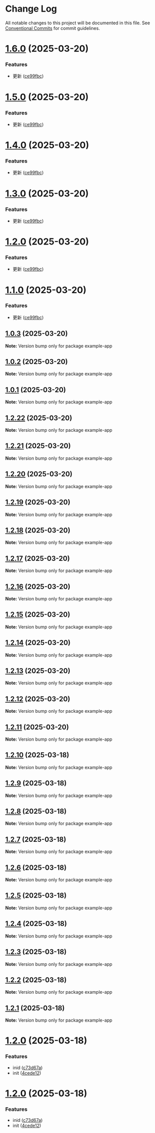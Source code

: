 # Change Log

All notable changes to this project will be documented in this file.
See [Conventional Commits](https://conventionalcommits.org) for commit guidelines.

# [1.6.0](https://github.com/ginger-coder/bxk-monorepo/compare/example-app@1.0.3...example-app@1.6.0) (2025-03-20)


### Features

* 更新 ([ce99fbc](https://github.com/ginger-coder/bxk-monorepo/commit/ce99fbc7ff0d5af9230865137aa60a56fca54f82))





# [1.5.0](https://github.com/ginger-coder/bxk-monorepo/compare/example-app@1.0.3...example-app@1.5.0) (2025-03-20)


### Features

* 更新 ([ce99fbc](https://github.com/ginger-coder/bxk-monorepo/commit/ce99fbc7ff0d5af9230865137aa60a56fca54f82))





# [1.4.0](https://github.com/ginger-coder/bxk-monorepo/compare/example-app@1.0.3...example-app@1.4.0) (2025-03-20)


### Features

* 更新 ([ce99fbc](https://github.com/ginger-coder/bxk-monorepo/commit/ce99fbc7ff0d5af9230865137aa60a56fca54f82))





# [1.3.0](https://github.com/ginger-coder/bxk-monorepo/compare/example-app@1.0.3...example-app@1.3.0) (2025-03-20)


### Features

* 更新 ([ce99fbc](https://github.com/ginger-coder/bxk-monorepo/commit/ce99fbc7ff0d5af9230865137aa60a56fca54f82))





# [1.2.0](https://github.com/ginger-coder/bxk-monorepo/compare/example-app@1.0.3...example-app@1.2.0) (2025-03-20)


### Features

* 更新 ([ce99fbc](https://github.com/ginger-coder/bxk-monorepo/commit/ce99fbc7ff0d5af9230865137aa60a56fca54f82))





# [1.1.0](https://github.com/ginger-coder/bxk-monorepo/compare/example-app@1.0.3...example-app@1.1.0) (2025-03-20)


### Features

* 更新 ([ce99fbc](https://github.com/ginger-coder/bxk-monorepo/commit/ce99fbc7ff0d5af9230865137aa60a56fca54f82))





## [1.0.3](https://github.com/ginger-coder/bxk-monorepo/compare/example-app@1.0.2...example-app@1.0.3) (2025-03-20)

**Note:** Version bump only for package example-app





## [1.0.2](https://github.com/ginger-coder/bxk-monorepo/compare/example-app@1.2.21...example-app@1.0.2) (2025-03-20)

**Note:** Version bump only for package example-app





## [1.0.1](https://github.com/ginger-coder/bxk-monorepo/compare/example-app@1.2.21...example-app@1.0.1) (2025-03-20)

**Note:** Version bump only for package example-app





## [1.2.22](https://github.com/ginger-coder/bxk-monorepo/compare/example-app@1.2.21...example-app@1.2.22) (2025-03-20)

**Note:** Version bump only for package example-app





## [1.2.21](https://github.com/ginger-coder/bxk-monorepo/compare/example-app@1.2.20...example-app@1.2.21) (2025-03-20)

**Note:** Version bump only for package example-app





## [1.2.20](https://github.com/ginger-coder/bxk-monorepo/compare/example-app@1.2.14...example-app@1.2.20) (2025-03-20)

**Note:** Version bump only for package example-app





## [1.2.19](https://github.com/ginger-coder/bxk-monorepo/compare/example-app@1.2.14...example-app@1.2.19) (2025-03-20)

**Note:** Version bump only for package example-app





## [1.2.18](https://github.com/ginger-coder/bxk-monorepo/compare/example-app@1.2.14...example-app@1.2.18) (2025-03-20)

**Note:** Version bump only for package example-app





## [1.2.17](https://github.com/ginger-coder/bxk-monorepo/compare/example-app@1.2.14...example-app@1.2.17) (2025-03-20)

**Note:** Version bump only for package example-app





## [1.2.16](https://github.com/ginger-coder/bxk-monorepo/compare/example-app@1.2.14...example-app@1.2.16) (2025-03-20)

**Note:** Version bump only for package example-app





## [1.2.15](https://github.com/ginger-coder/bxk-monorepo/compare/example-app@1.2.14...example-app@1.2.15) (2025-03-20)

**Note:** Version bump only for package example-app





## [1.2.14](https://github.com/ginger-coder/bxk-monorepo/compare/example-app@1.2.13...example-app@1.2.14) (2025-03-20)

**Note:** Version bump only for package example-app





## [1.2.13](https://github.com/ginger-coder/bxk-monorepo/compare/example-app@1.2.10...example-app@1.2.13) (2025-03-20)

**Note:** Version bump only for package example-app





## [1.2.12](https://github.com/ginger-coder/bxk-monorepo/compare/example-app@1.2.10...example-app@1.2.12) (2025-03-20)

**Note:** Version bump only for package example-app





## [1.2.11](https://github.com/ginger-coder/bxk-monorepo/compare/example-app@1.2.10...example-app@1.2.11) (2025-03-20)

**Note:** Version bump only for package example-app





## [1.2.10](https://github.com/ginger-coder/bxk-monorepo/compare/example-app@1.2.4...example-app@1.2.10) (2025-03-18)

**Note:** Version bump only for package example-app





## [1.2.9](https://github.com/ginger-coder/bxk-monorepo/compare/example-app@1.2.4...example-app@1.2.9) (2025-03-18)

**Note:** Version bump only for package example-app





## [1.2.8](https://github.com/ginger-coder/bxk-monorepo/compare/example-app@1.2.4...example-app@1.2.8) (2025-03-18)

**Note:** Version bump only for package example-app





## [1.2.7](https://github.com/ginger-coder/bxk-monorepo/compare/example-app@1.2.4...example-app@1.2.7) (2025-03-18)

**Note:** Version bump only for package example-app





## [1.2.6](https://github.com/ginger-coder/bxk-monorepo/compare/example-app@1.2.4...example-app@1.2.6) (2025-03-18)

**Note:** Version bump only for package example-app





## [1.2.5](https://github.com/ginger-coder/bxk-monorepo/compare/example-app@1.2.4...example-app@1.2.5) (2025-03-18)

**Note:** Version bump only for package example-app





## [1.2.4](https://github.com/ginger-coder/bxk-monorepo/compare/example-app@1.2.3...example-app@1.2.4) (2025-03-18)

**Note:** Version bump only for package example-app





## [1.2.3](https://github.com/ginger-coder/bxk-monorepo/compare/example-app@1.2.0...example-app@1.2.3) (2025-03-18)

**Note:** Version bump only for package example-app





## [1.2.2](https://github.com/ginger-coder/bxk-monorepo/compare/example-app@1.2.0...example-app@1.2.2) (2025-03-18)

**Note:** Version bump only for package example-app





## [1.2.1](https://github.com/ginger-coder/bxk-monorepo/compare/example-app@1.2.0...example-app@1.2.1) (2025-03-18)

**Note:** Version bump only for package example-app





# [1.2.0](https://github.com/ginger-coder/bxk-monorepo/compare/example-app@1.1.0...example-app@1.2.0) (2025-03-18)


### Features

* inid ([c73d67a](https://github.com/ginger-coder/bxk-monorepo/commit/c73d67af9ca0684726aad81103226d9031972b3e))
* init ([4cede12](https://github.com/ginger-coder/bxk-monorepo/commit/4cede125785d8b7e47c841708210aee6a67d4552))





# [1.2.0](https://github.com/ginger-coder/bxk-monorepo/compare/example-app@1.1.0...example-app@1.2.0) (2025-03-18)


### Features

* inid ([c73d67a](https://github.com/ginger-coder/bxk-monorepo/commit/c73d67af9ca0684726aad81103226d9031972b3e))
* init ([4cede12](https://github.com/ginger-coder/bxk-monorepo/commit/4cede125785d8b7e47c841708210aee6a67d4552))
